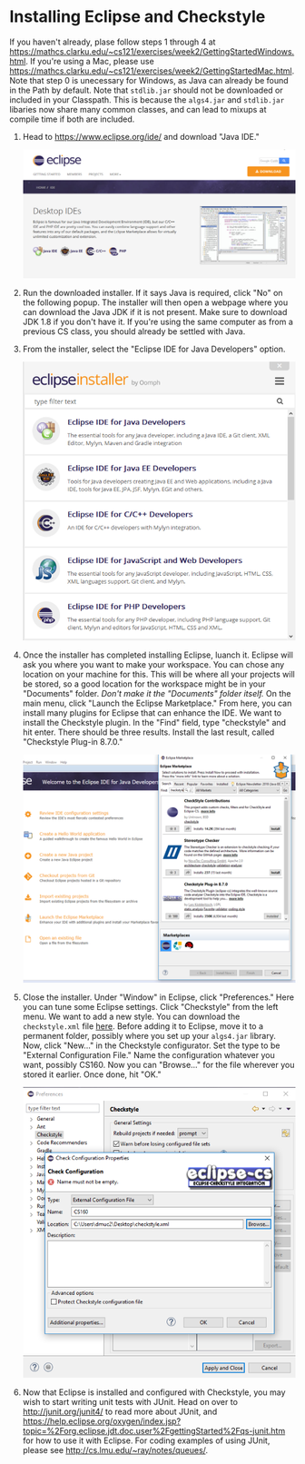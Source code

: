 # Installing Eclipse and Checkstyle

If you haven't already, plase follow steps 1 through 4 at https://mathcs.clarku.edu/~cs121/exercises/week2/GettingStartedWindows.html. If you're using a Mac, please use https://mathcs.clarku.edu/~cs121/exercises/week2/GettingStartedMac.html. Note that step 0 is unecessary for Windows, as Java can already be found in the Path by default. Note that `stdlib.jar` should not be downloaded or included in your Classpath. This is because the `algs4.jar` and `stdlib.jar` libaries now share many common classes, and can lead to mixups at compile time if both are included.

1. Head to https://www.eclipse.org/ide/ and download "Java IDE."

    ![Eclipse Website](https://github.com/dvdmuckle/cs160-docs/blob/master/images/website.png)

2. Run the downloaded installer. If it says Java is required, click "No" on the following popup. The installer will then open a webpage where you can download the Java JDK if it is not present. Make sure to download JDK 1.8 if you don't have it. If you're using the same computer as from a previous CS class, you should already be settled with Java.

3. From the installer, select the "Eclipse IDE for Java Developers" option.

    ![Installer](https://github.com/dvdmuckle/cs160-docs/blob/master/images/installer.png)


4. Once the installer has completed installing Eclipse, luanch it. Eclipse will ask you where you want to make your workspace. You can chose any location on your machine for this. This will be where all your projects will be stored, so a good location for the workspace might be in your "Documents" folder. _Don't make it the "Documents" folder itself._ On the main menu, click "Launch the Eclipse Marketplace." From here, you can install many plugins for Eclipse that can enhance the IDE. We want to install the Checkstyle plugin. In the "Find" field, type "checkstyle" and hit enter. There should be three results. Install the last result, called "Checkstyle Plug-in 8.7.0."

    ![Eclipse Marketplace](https://github.com/dvdmuckle/cs160-docs/blob/master/images/marketplace.png)

5. Close the installer. Under "Window" in Eclipse, click "Preferences." Here you can tune some Eclipse settings. Click "Checkstyle" from the left menu. We want to add a new style. You can download the `checkstyle.xml` file [here](https://raw.githubusercontent.com/dvdmuckle/cs160-docs/master/checkstyle.xml). Before adding it to Eclipse, move it to a permanent folder, possibly where you set up your `algs4.jar` library. Now, click "New..." in the Checkstyle configurator. Set the type to be "External Configuration File." Name the configuration whatever you want, possibly CS160. Now you can "Browse..." for the file wherever you stored it earlier. Once done, hit "OK."

    ![Checkstyle](https://github.com/dvdmuckle/cs160-docs/blob/master/images/checkstyle.png)

6. Now that Eclipse is installed and configured with Checkstyle, you may wish to start writing unit tests with JUnit. Head on over to http://junit.org/junit4/ to read more about JUnit, and https://help.eclipse.org/oxygen/index.jsp?topic=%2Forg.eclipse.jdt.doc.user%2FgettingStarted%2Fqs-junit.htm for how to use it with Eclipse. For coding examples of using JUnit, please see http://cs.lmu.edu/~ray/notes/queues/.
